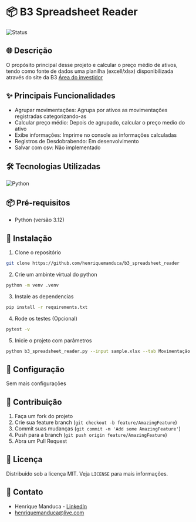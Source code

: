 # 📦 B3 Spreadsheet Reader

![Status](https://img.shields.io/badge/Status-Em%20Desenvolvimento-yellow)

## 🌐 Descrição

O propósito principal desse projeto e calcular o preço médio de ativos, tendo como fonte de dados uma planilha (excell/xlsx) disponibilizada através do site da B3 [Área do investidor](https://www.investidor.b3.com.br/login)

## ✨ Principais Funcionalidades

- Agrupar movimentações: Agrupa por ativos as movimentações registradas categorizando-as
- Calcular preço médio: Depois de agrupado, calcular o preço medio do ativo
- Exibe informações: Imprime no console as informações calculadas
- Registros de Desdobrabendo: Em desenvolvimento
- Salvar com csv: Não implementado

## 🛠️ Tecnologias Utilizadas

![Python](https://img.shields.io/badge/Python-3776AB?style=for-the-badge&logo=python&logoColor=white)

## 📦 Pré-requisitos

- Python (versão 3.12)

## 🚀 Instalação

1. Clone o repositório
```bash
git clone https://github.com/henriquemanduca/b3_spreadsheet_reader
```

2. Crie um ambinte virtual do python
```bash
python -m venv .venv
```

3. Instale as dependencias
```bash
pip install -r requirements.txt
```

4. Rode os testes (Opcional)
```bash
pytest -v
```

5. Inicie o projeto com parâmetros
```bash
python b3_spreadsheet_reader.py --input sample.xlsx --tab Movimentação --output report.xlsx
```

## 🔧 Configuração

Sem mais configurações

## 🤝 Contribuição

1. Faça um fork do projeto
2. Crie sua feature branch (`git checkout -b feature/AmazingFeature`)
3. Commit suas mudanças (`git commit -m 'Add some AmazingFeature'`)
4. Push para a branch (`git push origin feature/AmazingFeature`)
5. Abra um Pull Request

## 📄 Licença

Distribuído sob a licença MIT. Veja `LICENSE` para mais informações.

## 📧 Contato

- Henrique Manduca - [LinkedIn](https://linkedin.com/in/henrique-manduca)
- henriquemanduca@live.com
